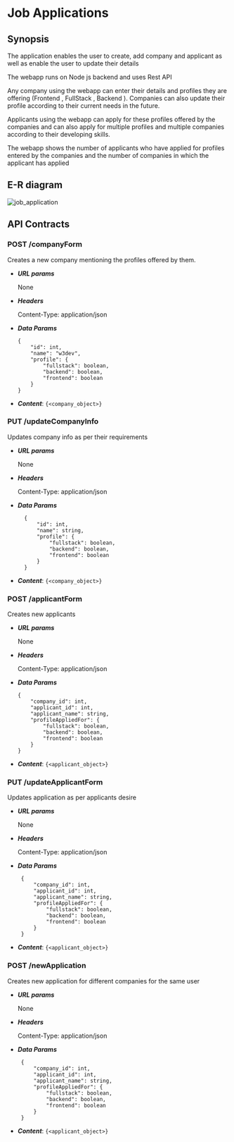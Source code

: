 # Job Applications

## Synopsis
 
The application enables the user to create, add company and applicant as well as enable the user to update their details

The webapp runs on Node js backend and uses Rest API

Any company using the webapp can enter their details and profiles they are offering (Frontend , FullStack
 , Backend ). Companies can also update their profile according to their current needs in the future.
 
Applicants using the webapp can apply for these profiles offered by the companies and can also apply for multiple
 profiles and multiple companies according to their developing skills.

The webapp shows the number of applicants who have applied for profiles entered by the companies and the number of
 companies in which the applicant has applied 

## E-R diagram

![job_application](https://user-images.githubusercontent.com/39849261/72459689-4e635480-37f1-11ea-93ef-626117ff88e0.png)

## API Contracts

### POST /companyForm

Creates a new company mentioning the profiles offered by them.

- ***URL params***

    None

- ***Headers*** 

    Content-Type: application/json
 
- ***Data Params***
 
    ```
   {
        "id": int,
        "name": "w3dev",
        "profile": {
        	"fullstack": boolean,
        	"backend": boolean,
        	"frontend": boolean
        }
   }
   ```
 
- ***Content***: `{<company_object>}`
 
 ### PUT /updateCompanyInfo
 
 Updates company info as per their requirements
 
- ***URL params***
 
     None
 
- ***Headers*** 
 
     Content-Type: application/json
  
- ***Data Params***
  
  ```
    {
    	"id": int,
    	"name": string,
    	"profile": {
    		"fullstack": boolean,
    		"backend": boolean,
    		"frontend": boolean
    	}
    }
  ```
  
- ***Content***: `{<company_object>}`
 
 ### POST /applicantForm
 
 Creates new applicants
 
 - ***URL params***
  
      None
  
 - ***Headers*** 
  
      Content-Type: application/json
   
 - ***Data Params***
   
    ```
    {
     	"company_id": int,
     	"applicant_id": int,
     	"applicant_name": string,
     	"profileAppliedFor": {
     		"fullstack": boolean,
     		"backend": boolean,
     		"frontend": boolean
     	}
    }
   ```
   
 - ***Content***: `{<applicant_object>}`
   
  ### PUT /updateApplicantForm
   
   Updates application as per applicants desire
    
  - ***URL params***
     
       None
     
  - ***Headers*** 
     
       Content-Type: application/json
      
  - ***Data Params***
      
       ```
        {
        	"company_id": int,
        	"applicant_id": int,
        	"applicant_name": string,
        	"profileAppliedFor": {
        		"fullstack": boolean,
        		"backend": boolean,
        		"frontend": boolean
        	}
        }
      ```
      
   - ***Content***: `{<applicant_object>}`
   
  ### POST /newApplication
  
  Creates new application for different companies for the same user
  - ***URL params***
       
       None
       
  - ***Headers*** 
       
       Content-Type: application/json
        
  - ***Data Params***
        
       ```
        {
          	"company_id": int,
          	"applicant_id": int,
          	"applicant_name": string,
          	"profileAppliedFor": {
          		"fullstack": boolean,
          		"backend": boolean,
          		"frontend": boolean
          	}
        }
      ```
        
   - ***Content***: `{<applicant_object>}`